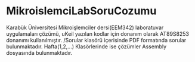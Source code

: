 # MikroislemciLabSoruCozumu
Karabük Üniversitesi Mikroişlemciler dersi(EEM342) laboratuvar uygulamaları çözümü, uKeil yazılan kodlar için donanım olarak AT89S8253 donanımı kullanılmıştır. 
/Sorular klasörü içerisinde PDF formatında sorular bulunmaktadır. 
Hafta(1,2,...) Klasörlerinde ise çözümler Assembly dosyasında bulunmaktadır.
